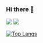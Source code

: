 ### Hi there 👋

<a href="mailto:wjinh93@gmail.com" target="_blank"><img src="https://img.shields.io/badge/wjinh93@gmail.com-EA4335?style=flat-square&amp;logo=Gmail&amp;logoColor=white"/></a>
<a href="https://www.linkedin.com/in/dongjin-woo-123bb0160/" rel="nofollow"><img src="https://img.shields.io/badge/Dongjin Woo-0A66C2?style=flat-square&amp;logo=Linkedin&amp;logoColor=white" style="max-width: 100%;"></a>


[![Top Langs](https://github-readme-stats.vercel.app/api/top-langs/?username=jin0106)](https://github.com/anuraghazra/github-readme-stats)


<!--
**jin0106/jin0106** is a ✨ _special_ ✨ repository because its `README.md` (this file) appears on your GitHub profile.

Here are some ideas to get you started:

- 🔭 I’m currently working on ...
- 🌱 I’m currently learning ...
- 👯 I’m looking to collaborate on ...
- 🤔 I’m looking for help with ...
- 💬 Ask me about ...
- 📫 How to reach me: ...
- 😄 Pronouns: ...
- ⚡ Fun fact: ...
-->
